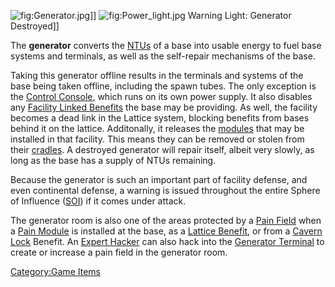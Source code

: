 ![](Generator.jpg "fig:Generator.jpg")\]\]
![](Power_light.jpg "fig:Power_light.jpg") Warning Light: Generator
Destroyed\]\]

The **generator** converts the [NTUs](NTU "wikilink") of a base into
usable energy to fuel base systems and terminals, as well as the
self-repair mechanisms of the base.

Taking this generator offline results in the terminals and systems of
the base being taken offline, including the spawn tubes. The only
exception is the [Control Console](Control_Console "wikilink"), which
runs on its own power supply. It also disables any [Facility Linked
Benefits](Facility_Linked_Benefit "wikilink") the base may be providing.
As well, the facility becomes a dead link in the Lattice system,
blocking benefits from bases behind it on the lattice. Additonally, it
releases the [modules](modules "wikilink") that may be installed in that
facility. This means they can be removed or stolen from their
[cradles](Module_Cradle "wikilink"). A destroyed generator will repair
itself, albeit very slowly, as long as the base has a supply of NTUs
remaining.

Because the generator is such an important part of facility defense, and
even continental defense, a warning is issued throughout the entire
Sphere of Influence ([SOI](SOI "wikilink")) if it comes under attack.

The generator room is also one of the areas protected by a [Pain
Field](Pain_Field "wikilink") when a [Pain
Module](Pain_Module "wikilink") is installed at the base, as a [Lattice
Benefit](Facility_Linked_Benefit "wikilink"), or from a [Cavern
Lock](Cavern_Lock "wikilink") Benefit. An [Expert
Hacker](Expert_Hacking "wikilink") can also hack into the [Generator
Terminal](Generator_Terminal "wikilink") to create or increase a pain
field in the generator room.

[Category:Game Items](Category:Game_Items "wikilink")